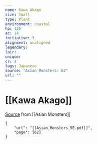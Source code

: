 ```yaml
---
name: Kawa Akago
size: Small
type: Plant
environment: coastal
hp: 126
ac: 14
initiative: 3
alignment: unaligned
legendary: 
lair: 
unique: 
cr: 4
tags: Japanese
source: "Asian Monsters: 62"
url: ""
---
```

# [[Kawa Akago]]

[Source](zotero://open-pdf/library/items/2YJ39RUI?page=62) from [[Asian Monsters]]

```pdf
{
	"url": "[[Asian_Monsters_5E.pdf]]",
	"page": [62]
}
```

